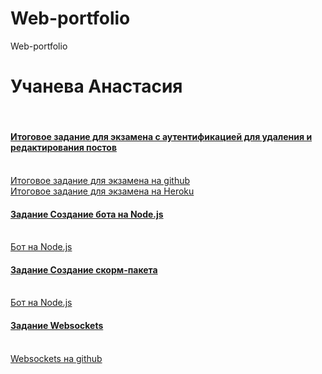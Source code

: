 # Web-portfolio
Web-portfolio
<h1>Учанева Анастасия </h1> <br>
<h4><a href="https://kodaktor.ru/blogger_task">Итоговое задание для экзамена с аутентификацией для удаления и редактирования постов</a></h4> <br>
<a href="https://github.com/Nastyauch/apiPost_express_mongodb" target="_blunk">Итоговое задание для экзамена на github</a> <br>
<a href="https://apipostuchaneva.herokuapp.com/user/login" target="_blunk">Итоговое задание для экзамена на Heroku</a> <br>
<h4><a href="https://kodaktor.ru/g/bots" target="_blunk">Задание Создание бота на Node.js</a></h4> <br>
<a href="https://kodaktor.ru/test_04bc7" target="_blunk">Бот на Node.js</a> <br>
<h4><a href="https://kodaktor.ru/scorm" target="_blunk">Задание Создание скорм-пакета</a></h4> <br>
<a href="https://uchaneva.moodlecloud.com/mod/scorm/view.php?id=11" target="_blunk">Бот на Node.js</a> <br>
<h4><a href="https://kodaktor.ru/g/websockets_lab" target="_blunk">Задание Websockets</a></h4> <br>
<a href="https://github.com/Nastyauch/ws" target="_blunk"> Websockets на github</a> <br>

